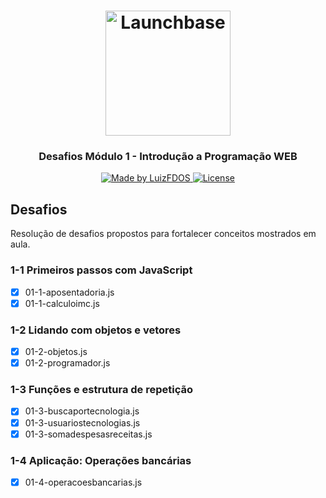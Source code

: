 <h1 align="center">
    <img alt="Launchbase" src="https://storage.googleapis.com/golden-wind/bootcamp-launchbase/logo.png" width="200px" />
</h1>
<h3 align="center">
  Desafios Módulo 1 - Introdução a Programação WEB
</h3>
<p align="center">
  <a href="https://luizfdos.github.io/">
    <img alt="Made by LuizFDOS" src="https://img.shields.io/badge/made%20by-LuizFDOS-%23F8952D">
  </a>
  <a href="LICENSE" >
    <img alt="License" src="https://img.shields.io/badge/license-MIT-%23F8952D">
  </a>
  </p>
  
## Desafios

  Resolução de desafios propostos para fortalecer conceitos mostrados em aula. 

### 1-1 Primeiros passos com JavaScript

- [x] 01-1-aposentadoria.js
- [x] 01-1-calculoimc.js

### 1-2 Lidando com objetos e vetores

- [x] 01-2-objetos.js
- [x] 01-2-programador.js

### 1-3 Funções e estrutura de repetição

- [x] 01-3-buscaportecnologia.js
- [x] 01-3-usuariostecnologias.js
- [x] 01-3-somadespesasreceitas.js

### 1-4 Aplicação: Operações bancárias

- [x] 01-4-operacoesbancarias.js